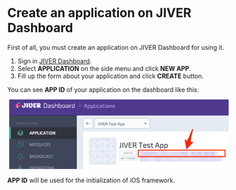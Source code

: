 # Create an application on JIVER Dashboard

First of all, you must create an application on JIVER Dashboard for using it. 

1. Sign in [JIVER Dashboard](https://dashboard.jiver.co).
1. Select **APPLICATION** on the side menu and click **NEW APP**.
1. Fill up the form about your application and click **CREATE** button.

You can see **APP ID** of your application on the dashboard like this:

![APP ID on JIVER Dashboard](JIVER_-_Dashboard.png)

**APP ID** will be used for the initialization of iOS framework.